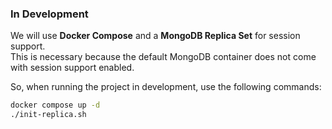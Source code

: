### In Development

We will use **Docker Compose** and a **MongoDB Replica Set** for session support.  
This is necessary because the default MongoDB container does not come with session support enabled.

So, when running the project in development, use the following commands:

```bash
docker compose up -d
./init-replica.sh
```

